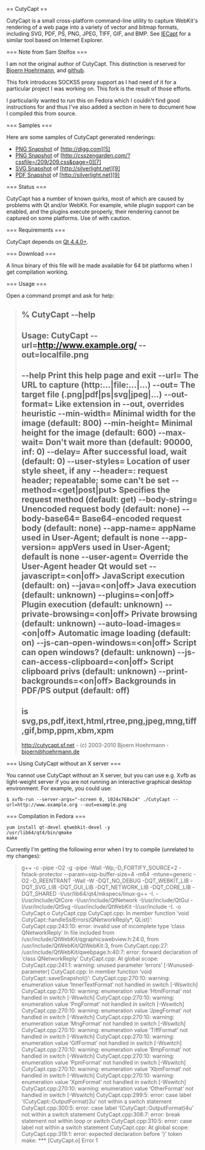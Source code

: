 == CutyCapt ==

CutyCapt is a small cross-platform command-line utility to capture WebKit's
rendering of a web page into a variety of vector and bitmap formats, including
SVG, PDF, PS, PNG, JPEG, TIFF, GIF, and BMP. See [IECapt][1] for a similar tool
based on Internet Explorer.

=== Note from Sam Stelfox ===

I am not the original author of CutyCapt. This distinction is reserved for
[Bjoern Hoehrmann][2], and [github][3].

This fork introduces SOCKS5 proxy support as I had need of it for a particular
project I was working on. This fork is the result of those efforts.

I particularily wanted to run this on Fedora which I couldn't find good
instructions for and thus I've also added a section in here to document how I
compiled this from source.

=== Samples ===

Here are some samples of CutyCapt generated renderings:

* [PNG Snapshot][4] of [http://digg.com][5]
* [PNG Snapshot][6] of [http://csszengarden.com/?cssfile=/209/209.css&page=0][7]
* [SVG Snapshot][8] of [http://silverlight.net][9]
* [PDF Snapshot][10] of [http://silverlight.net][9]

=== Status ===

CutyCapt has a number of known quirks, most of which are caused by problems
with Qt and/or WebKit. For example, while plugin support can be enabled, and
the plugins execute properly, their rendering cannot be captured on some
platforms. Use of with caution.

=== Requirements ===

CutyCapt depends on [Qt 4.4.0+][11].

=== Download ===

A linux binary of this file will be made available for 64 bit platforms when I
get compilation working.

=== Usage ===

Open a command prompt and ask for help:

>  % CutyCapt --help
>  -----------------------------------------------------------------------------
>  Usage: CutyCapt --url=http://www.example.org/ --out=localfile.png
>  -----------------------------------------------------------------------------
>   --help                         Print this help page and exit
>   --url=<url>                    The URL to capture (http:...|file:...|...)
>   --out=<path>                   The target file (.png|pdf|ps|svg|jpeg|...)
>   --out-format=<f>               Like extension in --out, overrides heuristic
>   --min-width=<int>              Minimal width for the image (default: 800)
>   --min-height=<int>             Minimal height for the image (default: 600)
>   --max-wait=<ms>                Don't wait more than (default: 90000, inf: 0)
>   --delay=<ms>                   After successful load, wait (default: 0)
>   --user-styles=<url>            Location of user style sheet, if any
>   --header=<name>:<value>        request header; repeatable; some can't be set
>   --method=<get|post|put>        Specifies the request method (default: get)
>   --body-string=<string>         Unencoded request body (default: none)
>   --body-base64=<base64>         Base64-encoded request body (default: none)
>   --app-name=<name>              appName used in User-Agent; default is none
>   --app-version=<version>        appVers used in User-Agent; default is none
>   --user-agent=<string>          Override the User-Agent header Qt would set
>   --javascript=<on|off>          JavaScript execution (default: on)
>   --java=<on|off>                Java execution (default: unknown)
>   --plugins=<on|off>             Plugin execution (default: unknown)
>   --private-browsing=<on|off>    Private browsing (default: unknown)
>   --auto-load-images=<on|off>    Automatic image loading (default: on)
>   --js-can-open-windows=<on|off> Script can open windows? (default: unknown)
>   --js-can-access-clipboard=<on|off> Script clipboard privs (default: unknown)
>   --print-backgrounds=<on|off>   Backgrounds in PDF/PS output (default: off)
>  -----------------------------------------------------------------------------
>   <f> is svg,ps,pdf,itext,html,rtree,png,jpeg,mng,tiff,gif,bmp,ppm,xbm,xpm
>  -----------------------------------------------------------------------------
>  http://cutycapt.sf.net - (c) 2003-2010 Bjoern Hoehrmann - bjoern@hoehrmann.de

=== Using CutyCapt without an X server ===

You cannot use CutyCapt without an X server, but you can use e.g. Xvfb as
light-weight server if you are not running an interactive graphical desktop
environment. For example, you could use:

```
$ xvfb-run --server-args="-screen 0, 1024x768x24" ./CutyCapt --url=http://www.example.org --out=example.png
```

=== Compilation in Fedora ===

```
yum install qt-devel qtwebkit-devel -y
/usr/lib64/qt4/bin/qmake
make
```

Currently I'm getting the following error when I try to compile (unrelated to my changes):

> g++ -c -pipe -O2 -g -pipe -Wall -Wp,-D_FORTIFY_SOURCE=2 -fstack-protector --param=ssp-buffer-size=4 -m64 -mtune=generic -O2 -D_REENTRANT -Wall -W -DQT_NO_DEBUG -DQT_WEBKIT_LIB -DQT_SVG_LIB -DQT_GUI_LIB -DQT_NETWORK_LIB -DQT_CORE_LIB -DQT_SHARED -I/usr/lib64/qt4/mkspecs/linux-g++ -I. -I/usr/include/QtCore -I/usr/include/QtNetwork -I/usr/include/QtGui -I/usr/include/QtSvg -I/usr/include/QtWebKit -I/usr/include -I. -o CutyCapt.o CutyCapt.cpp
> CutyCapt.cpp: In member function ‘void CutyCapt::handleSslErrors(QNetworkReply*, QList<QSslError>)’:
> CutyCapt.cpp:243:10: error: invalid use of incomplete type ‘class QNetworkReply’
> In file included from /usr/include/QtWebKit/qgraphicswebview.h:24:0,
>                  from /usr/include/QtWebKit/QtWebKit:3,
>                  from CutyCapt.cpp:27:
> /usr/include/QtWebKit/qwebpage.h:40:7: error: forward declaration of ‘class QNetworkReply’
> CutyCapt.cpp: At global scope:
> CutyCapt.cpp:241:1: warning: unused parameter ‘errors’ [-Wunused-parameter]
> CutyCapt.cpp: In member function ‘void CutyCapt::saveSnapshot()’:
> CutyCapt.cpp:270:10: warning: enumeration value ‘InnerTextFormat’ not handled in switch [-Wswitch]
> CutyCapt.cpp:270:10: warning: enumeration value ‘HtmlFormat’ not handled in switch [-Wswitch]
> CutyCapt.cpp:270:10: warning: enumeration value ‘PngFormat’ not handled in switch [-Wswitch]
> CutyCapt.cpp:270:10: warning: enumeration value ‘JpegFormat’ not handled in switch [-Wswitch]
> CutyCapt.cpp:270:10: warning: enumeration value ‘MngFormat’ not handled in switch [-Wswitch]
> CutyCapt.cpp:270:10: warning: enumeration value ‘TiffFormat’ not handled in switch [-Wswitch]
> CutyCapt.cpp:270:10: warning: enumeration value ‘GifFormat’ not handled in switch [-Wswitch]
> CutyCapt.cpp:270:10: warning: enumeration value ‘BmpFormat’ not handled in switch [-Wswitch]
> CutyCapt.cpp:270:10: warning: enumeration value ‘PpmFormat’ not handled in switch [-Wswitch]
> CutyCapt.cpp:270:10: warning: enumeration value ‘XbmFormat’ not handled in switch [-Wswitch]
> CutyCapt.cpp:270:10: warning: enumeration value ‘XpmFormat’ not handled in switch [-Wswitch]
> CutyCapt.cpp:270:10: warning: enumeration value ‘OtherFormat’ not handled in switch [-Wswitch]
> CutyCapt.cpp:299:5: error: case label ‘(CutyCapt::OutputFormat)3u’ not within a switch statement
> CutyCapt.cpp:300:5: error: case label ‘(CutyCapt::OutputFormat)4u’ not within a switch statement
> CutyCapt.cpp:308:7: error: break statement not within loop or switch
> CutyCapt.cpp:310:5: error: case label not within a switch statement
> CutyCapt.cpp: At global scope:
> CutyCapt.cpp:319:1: error: expected declaration before ‘}’ token
> make: *** [CutyCapt.o] Error 1

[1]: http://iecapt.sourceforge.net/
[2]: mailto:bjoern@hoehrmann.de
[3]: https://github.com/hoehrmann
[4]: http://cutycapt.sourceforge.net/digg.png
[5]: http://digg.com
[6]: http://cutycapt.sourceforge.net/css-co-ltd.png
[7]: http://csszengarden.com/?cssfile=/209/209.css&page=0
[8]: http://cutycapt.sourceforge.net/silverlight.net.svgz
[9]: http://silverlight.net
[10]: http://cutycapt.sourceforge.net/silverlight.net.pdf
[11]: http://qt-project.org/
